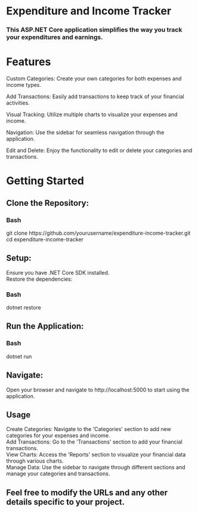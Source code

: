 <h1>Expenditure and Income Tracker</h1>
<h3>This ASP.NET Core application simplifies the way you track your expenditures and earnings.<h3>

<h1>Features</h1>
<p>Custom Categories: Create your own categories for both expenses and income types.</p>
<p>Add Transactions: Easily add transactions to keep track of your financial activities.</p>
<p>Visual Tracking: Utilize multiple charts to visualize your expenses and income.</p>
<p>Navigation: Use the sidebar for seamless navigation through the application.</p>
<p>Edit and Delete: Enjoy the functionality to edit or delete your categories and transactions.</p>

<h1>Getting Started</h1>
<h2>Clone the Repository:</h2>

<p>
<h3>Bash<br></h3>
git clone https://github.com/yourusername/expenditure-income-tracker.git<br>
cd expenditure-income-tracker<br>
</p>
<h2>Setup:</h2>
<p>
  
Ensure you have .NET Core SDK installed.<br>
Restore the dependencies:<br>
<h3>Bash<br></h3>

dotnet restore<br>
</p>
<h2>Run the Application:<br></h2>

<p>
  <h3>Bash</h3>

dotnet run<br>
<h2>Navigate:<br></h2>
</p>
<p>Open your browser and navigate to http://localhost:5000 to start using the application.</p>
<h2>Usage</h2>
<p>
Create Categories: Navigate to the 'Categories' section to add new categories for your expenses and income.<br>
Add Transactions: Go to the 'Transactions' section to add your financial transactions.<br>
View Charts: Access the 'Reports' section to visualize your financial data through various charts.<br>
Manage Data: Use the sidebar to navigate through different sections and manage your categories and transactions.<br>
</p>



<h2>Feel free to modify the URLs and any other details specific to your project.<br></h2>
